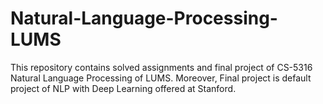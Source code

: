 # Natural-Language-Processing-LUMS
This repository contains solved assignments and final project of CS-5316 Natural Language Processing of LUMS. Moreover, Final project is default project of NLP with Deep Learning offered at Stanford.
